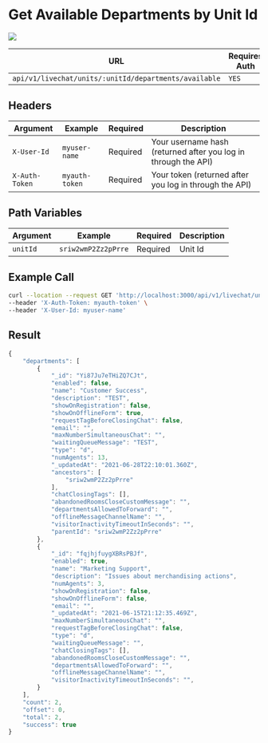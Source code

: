 # Get Available Departments by Unit Id

![](../../../../../../../.gitbook/assets/enterprise.jpg)

| URL                                                   | Requires Auth | HTTP Method |
| ----------------------------------------------------- | ------------- | ----------- |
| `api/v1/livechat/units/:unitId/departments/available` | `YES`         | `GET`       |

## Headers

| Argument       | Example        | Required | Description                                                    |
| -------------- | -------------- | -------- | -------------------------------------------------------------- |
| `X-User-Id`    | `myuser-name`  | Required | Your username hash (returned after you log in through the API) |
| `X-Auth-Token` | `myauth-token` | Required | Your token (returned after you log in through the API)         |

## Path Variables

| Argument | Example             | Required | Description |
| -------- | ------------------- | -------- | ----------- |
| `unitId` | `sriw2wmP2Zz2pPrre` | Required | Unit Id     |

## Example Call

```bash
curl --location --request GET 'http://localhost:3000/api/v1/livechat/units/TGjc7wN84KxQup9cF/departments/available' \
--header 'X-Auth-Token: myauth-token' \
--header 'X-User-Id: myuser-name'
```

## Result

```javascript
{
    "departments": [
        {
            "_id": "Yi87Ju7eTHiZQ7CJt",
            "enabled": false,
            "name": "Customer Success",
            "description": "TEST",
            "showOnRegistration": false,
            "showOnOfflineForm": true,
            "requestTagBeforeClosingChat": false,
            "email": "",
            "maxNumberSimultaneousChat": "",
            "waitingQueueMessage": "TEST",
            "type": "d",
            "numAgents": 13,
            "_updatedAt": "2021-06-28T22:10:01.360Z",
            "ancestors": [
                "sriw2wmP2Zz2pPrre"
            ],
            "chatClosingTags": [],
            "abandonedRoomsCloseCustomMessage": "",
            "departmentsAllowedToForward": "",
            "offlineMessageChannelName": "",
            "visitorInactivityTimeoutInSeconds": "",
            "parentId": "sriw2wmP2Zz2pPrre"
        },
        {
            "_id": "fqjhjfuygXBRsPBJf",
            "enabled": true,
            "name": "Marketing Support",
            "description": "Issues about merchandising actions",
            "numAgents": 3,
            "showOnRegistration": false,
            "showOnOfflineForm": false,
            "email": "",
            "_updatedAt": "2021-06-15T21:12:35.469Z",
            "maxNumberSimultaneousChat": "",
            "requestTagBeforeClosingChat": false,
            "type": "d",
            "waitingQueueMessage": "",
            "chatClosingTags": [],
            "abandonedRoomsCloseCustomMessage": "",
            "departmentsAllowedToForward": "",
            "offlineMessageChannelName": "",
            "visitorInactivityTimeoutInSeconds": "",
        }
    ],
    "count": 2,
    "offset": 0,
    "total": 2,
    "success": true
}
```
